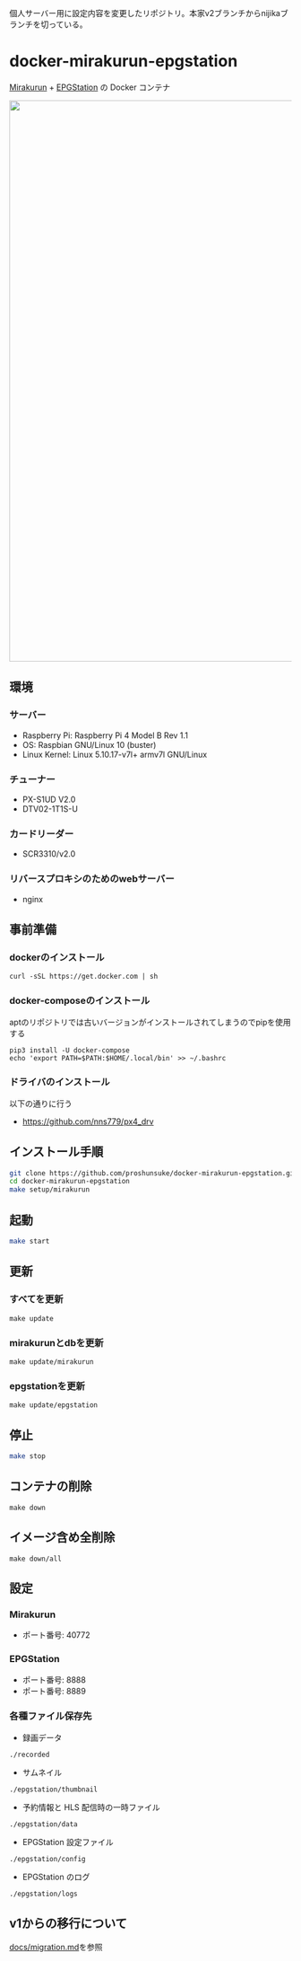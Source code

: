 個人サーバー用に設定内容を変更したリポジトリ。本家v2ブランチからnijikaブランチを切っている。

# docker-mirakurun-epgstation

[Mirakurun](https://github.com/Chinachu/Mirakurun) + [EPGStation](https://github.com/l3tnun/EPGStation) の Docker コンテナ

<img src="https://user-images.githubusercontent.com/3148511/112107472-50dded00-8bf2-11eb-972b-f5b149e51716.png" width="1000">

## 環境

### サーバー

* Raspberry Pi: Raspberry Pi 4 Model B Rev 1.1
* OS: Raspbian GNU/Linux 10 (buster)
* Linux Kernel: Linux 5.10.17-v7l+ armv7l GNU/Linux

### チューナー

* PX-S1UD V2.0
* DTV02-1T1S-U

### カードリーダー

* SCR3310/v2.0

### リバースプロキシのためのwebサーバー

* nginx

## 事前準備

### dockerのインストール

```shell
curl -sSL https://get.docker.com | sh
```

### docker-composeのインストール

aptのリポジトリでは古いバージョンがインストールされてしまうのでpipを使用する

```shell
pip3 install -U docker-compose
echo 'export PATH=$PATH:$HOME/.local/bin' >> ~/.bashrc
```

### ドライバのインストール

以下の通りに行う

* https://github.com/nns779/px4_drv

## インストール手順

```sh
git clone https://github.com/proshunsuke/docker-mirakurun-epgstation.git
cd docker-mirakurun-epgstation
make setup/mirakurun
```

## 起動

```sh
make start
```

## 更新

### すべてを更新

```shell
make update
```

### mirakurunとdbを更新

```shell
make update/mirakurun
```

### epgstationを更新

```shell
make update/epgstation
```

## 停止

```sh
make stop
```

## コンテナの削除

```shell
make down
```

## イメージ含め全削除

```shell
make down/all
```

## 設定

### Mirakurun

* ポート番号: 40772

### EPGStation

* ポート番号: 8888
* ポート番号: 8889

### 各種ファイル保存先

* 録画データ

```./recorded```

* サムネイル

```./epgstation/thumbnail```

* 予約情報と HLS 配信時の一時ファイル

```./epgstation/data```

* EPGStation 設定ファイル

```./epgstation/config```

* EPGStation のログ

```./epgstation/logs```

## v1からの移行について

[docs/migration.md](docs/migration.md)を参照
